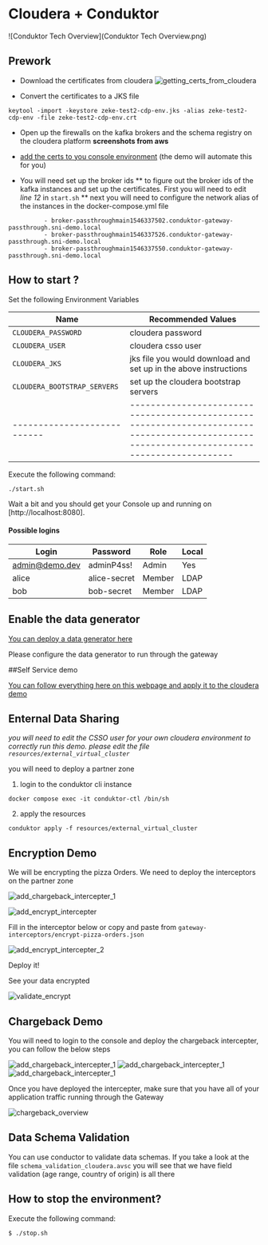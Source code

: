 # Cloudera + Conduktor

![Conduktor Tech Overview](Conduktor Tech Overview.png)

## Prework

* Download the certificates from cloudera
![getting_certs_from_cloudera](getting_certs_from_cloudera.png "getting_certs_from_cloudera")

* Convert the certificates to a JKS file
```
keytool -import -keystore zeke-test2-cdp-env.jks -alias zeke-test2-cdp-env -file zeke-test2-cdp-env.crt
```

* Open up the firewalls on the kafka brokers and the schema registry on the cloudera platform
**screenshots from aws**

*  [add the certs to you console environment](https://docs.conduktor.io/platform/get-started/configuration/ssl-tls-configuration/#configure-custom-truststore-on-conduktor-console) (the demo will automate this for you) 

* You will need set up the broker ids
** to figure out the broker ids of the kafka instances and set up the certificates. First you will need to edit *line 12* in `start.sh` 
** next you will need to configure the network alias of the instances in the docker-compose.yml file

```
          - broker-passthroughmain1546337502.conduktor-gateway-passthrough.sni-demo.local
          - broker-passthroughmain1546337526.conduktor-gateway-passthrough.sni-demo.local
          - broker-passthroughmain1546337550.conduktor-gateway-passthrough.sni-demo.local
```

## How to start ?

Set the following Environment Variables

| Name                       |     Recommended Values                                                                                                                               |
| ---------------------------|-------------------------------------------------------------------------------------------------------------------------------------------- |
| `CLOUDERA_PASSWORD`  |     cloudera password                                                                                           |
| `CLOUDERA_USER`           | cloudera csso user                                                                                                      |
| `CLOUDERA_JKS`            |     jks file you would download and set up in the above instructions |
| `CLOUDERA_BOOTSTRAP_SERVERS` | set up the cloudera bootstrap servers |
| ---------------------------|-------------------------------------------------------------------------------------------------------------------------------------------- |

Execute the following command: 
```
./start.sh
```

Wait a bit and you should get your Console up and running on [http://localhost:8080].


#### Possible logins
| Login          | Password      | Role   | Local |
|----------------|---------------|--------|-------|
| admin@demo.dev | adminP4ss!      | Admin  | Yes   |
| alice          | alice-secret  | Member | LDAP  |
| bob            | bob-secret    | Member | LDAP  |


## Enable the data generator

[You can deploy a data generator here](https://github.com/meticulo3366/kafka-data-generator) 

Please configure the data generator to run through the gateway

##Self Service demo

[You can follow everything here on this webpage and apply it to the cloudera demo](https://docs.conduktor.io/platform/guides/self-service-quickstart/)

## Enternal Data Sharing

*you will need to edit the CSSO user for your own cloudera environment to correctly run this demo. please edit the file `resources/external_virtual_cluster`*

you will need to deploy a partner zone

1. login to the conduktor cli instance

`docker compose exec -it conduktor-ctl /bin/sh`

2. apply the resources

`conduktor apply -f resources/external_virtual_cluster`

## Encryption Demo

We will be encrypting the pizza Orders. We need to deploy the interceptors on the partner zone

![add_chargeback_intercepter_1](add_chargeback_intercepter_1.png)

![add_encrypt_intercepter](add_encrypt_intercepter.png)
 

Fill in the interceptor below or copy and paste from `gateway-interceptors/encrypt-pizza-orders.json`

![add_encrypt_intercepter_2](add_encrypt_intercepter_2.png)

Deploy it!

See your data encrypted

![validate_encrypt](validate_encrypt.png)

## Chargeback Demo

You will need to login to the console and deploy the chargeback intercepter, you can follow the below steps

![add_chargeback_intercepter_1](add_chargeback_intercepter_1.png "add_chargeback_intercepter_1")
![add_chargeback_intercepter_1](add_chargeback_intercepter_2.png "add_chargeback_intercepter_2")
![add_chargeback_intercepter_1](add_chargeback_intercepter_3.png "add_chargeback_intercepter_3")


Once you have deployed the intercepter, make sure that you have all of your application traffic running through the Gateway

![chargeback_overview](chargeback_overview.png)

## Data Schema Validation

You can use conductor to validate data schemas. If you take a look at the file `schema_validation_cloudera.avsc` you will see that we have field validation (age range, country of origin) is all there

## How to stop the environment?

Execute the following command: 
```sh
$ ./stop.sh
```


